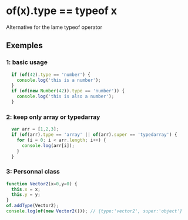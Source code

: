 # of(x).type == typeof x
Alternative for the lame typeof operator


## Exemples

 ### 1: basic usage
 ```javascript
   if (of(42).type == 'number') {
     console.log('this is a number');
   }
   if (of(new Number(42)).type == 'number')) {
     console.log('this is also a number');
   }
 ```
 
 ### 2: keep only array or typedarray
 ```javascript
   var arr = [1,2,3];
   if (of(arr).type == 'array' || of(arr).super == 'typedarray') {
     for (i = 0; i < arr.length; i++) {
       console.log(arr[i]);
     }
   }
 ```
 
 ### 3: Personnal class
 ```javascript
 function Vector2(x=0,y=0) {
   this.x = x;
   this.y = y;
 }
 of.addType(Vector2);
 console.log(of(new Vector2())); // {type:'vector2', super:'object'}
 ```
